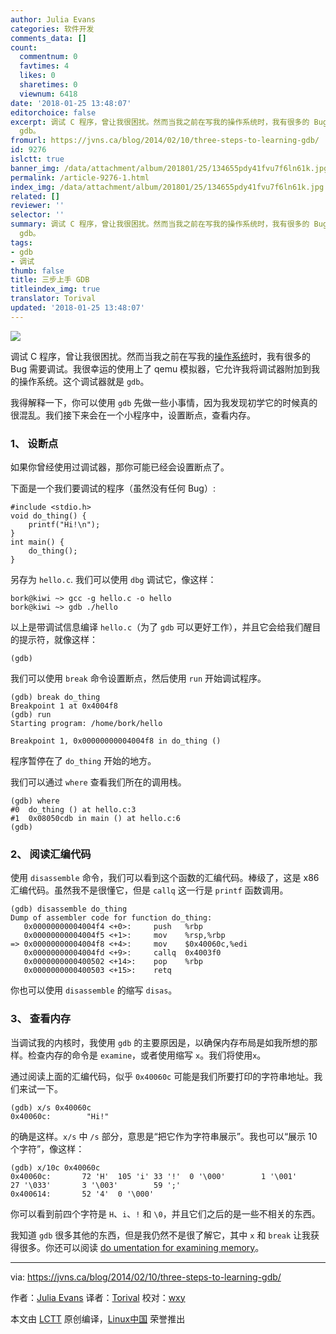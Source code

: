 ```yaml
---
author: Julia Evans
categories: 软件开发
comments_data: []
count:
  commentnum: 0
  favtimes: 4
  likes: 0
  sharetimes: 0
  viewnum: 6418
date: '2018-01-25 13:48:07'
editorchoice: false
excerpt: 调试 C 程序，曾让我很困扰。然而当我之前在写我的操作系统时，我有很多的 Bug 需要调试。我很幸运的使用上了 qemu 模拟器，它允许我将调试器附加到我的操作系统。这个调试器就是
  gdb。
fromurl: https://jvns.ca/blog/2014/02/10/three-steps-to-learning-gdb/
id: 9276
islctt: true
banner_img: /data/attachment/album/201801/25/134655pdy41fvu7f6ln61k.jpg
permalink: /article-9276-1.html
index_img: /data/attachment/album/201801/25/134655pdy41fvu7f6ln61k.jpg.thumb.jpg
related: []
reviewer: ''
selector: ''
summary: 调试 C 程序，曾让我很困扰。然而当我之前在写我的操作系统时，我有很多的 Bug 需要调试。我很幸运的使用上了 qemu 模拟器，它允许我将调试器附加到我的操作系统。这个调试器就是
  gdb。
tags:
- gdb
- 调试
thumb: false
title: 三步上手 GDB
titleindex_img: true
translator: Torival
updated: '2018-01-25 13:48:07'
---
```


![](/data/attachment/album/201801/25/134655pdy41fvu7f6ln61k.jpg)


调试 C 程序，曾让我很困扰。然而当我之前在写我的[操作系统](https://jvns.ca/blog/categories/kernel)时，我有很多的 Bug 需要调试。我很幸运的使用上了 qemu 模拟器，它允许我将调试器附加到我的操作系统。这个调试器就是 `gdb`。


我得解释一下，你可以使用 `gdb` 先做一些小事情，因为我发现初学它的时候真的很混乱。我们接下来会在一个小程序中，设置断点，查看内存。


### 1、 设断点


如果你曾经使用过调试器，那你可能已经会设置断点了。


下面是一个我们要调试的程序（虽然没有任何 Bug）:



```
#include <stdio.h>
void do_thing() {
    printf("Hi!\n");
}
int main() {
    do_thing();
}

```

另存为 `hello.c`. 我们可以使用 `dbg` 调试它，像这样：



```
bork@kiwi ~> gcc -g hello.c -o hello
bork@kiwi ~> gdb ./hello

```

以上是带调试信息编译 `hello.c`（为了 `gdb` 可以更好工作），并且它会给我们醒目的提示符，就像这样：



```
(gdb)

```

我们可以使用 `break` 命令设置断点，然后使用 `run` 开始调试程序。



```
(gdb) break do_thing 
Breakpoint 1 at 0x4004f8
(gdb) run
Starting program: /home/bork/hello 

Breakpoint 1, 0x00000000004004f8 in do_thing ()

```

程序暂停在了 `do_thing` 开始的地方。


我们可以通过 `where` 查看我们所在的调用栈。



```
(gdb) where
#0  do_thing () at hello.c:3
#1  0x08050cdb in main () at hello.c:6
(gdb) 

```

### 2、 阅读汇编代码


使用 `disassemble` 命令，我们可以看到这个函数的汇编代码。棒级了，这是 x86 汇编代码。虽然我不是很懂它，但是 `callq` 这一行是 `printf` 函数调用。



```
(gdb) disassemble do_thing
Dump of assembler code for function do_thing:
   0x00000000004004f4 <+0>:     push   %rbp
   0x00000000004004f5 <+1>:     mov    %rsp,%rbp
=> 0x00000000004004f8 <+4>:     mov    $0x40060c,%edi
   0x00000000004004fd <+9>:     callq  0x4003f0 
   0x0000000000400502 <+14>:    pop    %rbp
   0x0000000000400503 <+15>:    retq 

```

你也可以使用 `disassemble` 的缩写 `disas`。


### 3、 查看内存


当调试我的内核时，我使用 `gdb` 的主要原因是，以确保内存布局是如我所想的那样。检查内存的命令是 `examine`，或者使用缩写 `x`。我们将使用`x`。


通过阅读上面的汇编代码，似乎 `0x40060c` 可能是我们所要打印的字符串地址。我们来试一下。



```
(gdb) x/s 0x40060c
0x40060c:        "Hi!"

```

的确是这样。`x/s` 中 `/s` 部分，意思是“把它作为字符串展示”。我也可以“展示 10 个字符”，像这样：



```
(gdb) x/10c 0x40060c
0x40060c:       72 'H'  105 'i' 33 '!'  0 '\000'        1 '\001'        27 '\033'       3 '\003'        59 ';'
0x400614:       52 '4'  0 '\000'

```

你可以看到前四个字符是 `H`、`i`、`!` 和 `\0`，并且它们之后的是一些不相关的东西。


我知道 `gdb` 很多其他的东西，但是我仍然不是很了解它，其中 `x` 和 `break` 让我获得很多。你还可以阅读 [do umentation for examining memory](https://ftp.gnu.org/old-gnu/Manuals/gdb-5.1.1/html_chapter/gdb_9.html#SEC56)。




---


via: <https://jvns.ca/blog/2014/02/10/three-steps-to-learning-gdb/>


作者：[Julia Evans](https://jvns.ca) 译者：[Torival](https://github.com/Torival) 校对：[wxy](https://github.com/wxy)


本文由 [LCTT](https://github.com/LCTT/TranslateProject) 原创编译，[Linux中国](https://linux.cn/) 荣誉推出
